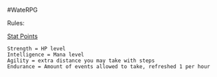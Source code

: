 #WateRPG

Rules:

<ins>Stat Points</ins>
```
Strength = HP level 
Intelligence = Mana level
Agility = extra distance you may take with steps 
Endurance = Amount of events allowed to take, refreshed 1 per hour
```
